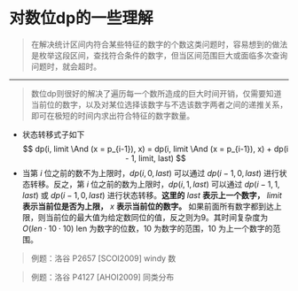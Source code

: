# 对数位dp的一些理解
> 在解决统计区间内符合某些特征的数字的个数这类问题时，容易想到的做法是枚举这段区间，查找符合条件的数字，但当区间范围巨大或面临多次查询问题时，就会超时。  
---
> 数位dp则很好的解决了遍历每一个数所造成的巨大时间开销，仅需要知道当前位的数字，以及对某位选择该数字与不选该数字两者之间的递推关系，即可在极短的时间内求出符合特征的数字数量。

* 状态转移式子如下
  $$
  dp(i, limit \And (x = p_{i-1}), x) = dp(i, limit \And (x = p_{i-1}), x) + 
  dp(i - 1, limit, last)
  $$
* 当第 $i$ 位之前的数不为上限时，$dp(i, 0, last)$ 可以通过 $dp(i - 1, 0, last)$ 进行状态转移。反之，第 $i$ 位之前的数为上限时，$dp(i, 1, last)$ 可以通过 $dp(i - 1, 1, last)$ 或 $dp(i - 1, 0, last)$ 进行状态转移。**这里的** $last$ **表示上一个数字，** $limit$ **表示当前位是否为上限，** $x$ **表示当前位的数字。** 如果前面所有数字都到达上限，则当前位的最大值为给定数同位的值，反之则为9。其时间复杂度为 $O(len \cdot 10 \cdot 10)$ len 为数字的位数，$10$ 为数字的范围，$10$ 为上一个数字的范围。

> 例题：洛谷 P2657 [SCOI2009] windy 数

> 例题：洛谷 P4127 [AHOI2009] 同类分布